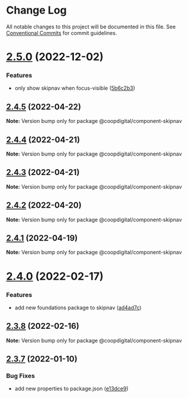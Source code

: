 # Change Log

All notable changes to this project will be documented in this file.
See [Conventional Commits](https://conventionalcommits.org) for commit guidelines.

# [2.5.0](https://github.com/coopdigital/coop-frontend/compare/@coopdigital/component-skipnav@2.4.5...@coopdigital/component-skipnav@2.5.0) (2022-12-02)


### Features

* only show skipnav when focus-visible ([5b6c2b3](https://github.com/coopdigital/coop-frontend/commit/5b6c2b3534b396143a98caab7bd56f79bc77bc83))





## [2.4.5](https://github.com/coopdigital/coop-frontend/compare/@coopdigital/component-skipnav@2.4.4...@coopdigital/component-skipnav@2.4.5) (2022-04-22)

**Note:** Version bump only for package @coopdigital/component-skipnav





## [2.4.4](https://github.com/coopdigital/coop-frontend/compare/@coopdigital/component-skipnav@2.4.3...@coopdigital/component-skipnav@2.4.4) (2022-04-21)

**Note:** Version bump only for package @coopdigital/component-skipnav





## [2.4.3](https://github.com/coopdigital/coop-frontend/compare/@coopdigital/component-skipnav@2.4.2...@coopdigital/component-skipnav@2.4.3) (2022-04-21)

**Note:** Version bump only for package @coopdigital/component-skipnav





## [2.4.2](https://github.com/coopdigital/coop-frontend/compare/@coopdigital/component-skipnav@2.4.1...@coopdigital/component-skipnav@2.4.2) (2022-04-20)

**Note:** Version bump only for package @coopdigital/component-skipnav





## [2.4.1](https://github.com/coopdigital/coop-frontend/compare/@coopdigital/component-skipnav@2.4.0...@coopdigital/component-skipnav@2.4.1) (2022-04-19)

**Note:** Version bump only for package @coopdigital/component-skipnav





# [2.4.0](https://github.com/coopdigital/coop-frontend/compare/@coopdigital/component-skipnav@2.3.8...@coopdigital/component-skipnav@2.4.0) (2022-02-17)


### Features

* add new foundations package to skipnav ([ad4ad7c](https://github.com/coopdigital/coop-frontend/commit/ad4ad7c19535bc45a6b9182304791f2591ba1821))





## [2.3.8](https://github.com/coopdigital/coop-frontend/compare/@coopdigital/component-skipnav@2.3.7...@coopdigital/component-skipnav@2.3.8) (2022-02-16)

**Note:** Version bump only for package @coopdigital/component-skipnav





## [2.3.7](https://github.com/coopdigital/coop-frontend/compare/@coopdigital/component-skipnav@2.3.6...@coopdigital/component-skipnav@2.3.7) (2022-01-10)


### Bug Fixes

* add new properties to package.json ([e13dce9](https://github.com/coopdigital/coop-frontend/commit/e13dce94798600b80da4d0183ce96331b91c72aa))
